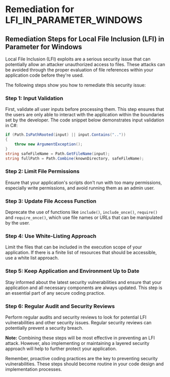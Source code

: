 # Remediation for LFI_IN_PARAMETER_WINDOWS

## Remediation Steps for Local File Inclusion (LFI) in Parameter for Windows
Local File Inclusion (LFI) exploits are a serious security issue that can potentially allow an attacker unauthorized access to files. These attacks can be avoided through the proper evaluation of file references within your application code before they're used. 

The following steps show you how to remediate this security issue:

### Step 1: Input Validation
First, validate all user inputs before processing them. This step ensures that the users are only able to interact with the application within the boundaries set by the developer.
The code snippet below demonstrates input validation in C#:

```csharp
if (Path.IsPathRooted(input) || input.Contains(".."))
{
    throw new ArgumentException();
}
string safeFileName = Path.GetFileName(input);
string fullPath = Path.Combine(knownDirectory, safeFileName);
```

### Step 2: Limit File Permissions
Ensure that your application's scripts don't run with too many permissions, especially write permissions, and avoid running them as an admin user.

### Step 3: Update File Access Function
Deprecate the use of functions like `include()`, `include_once()`, `require()` and `require_once()`, which use file names or URLs that can be manipulated by the user. 

### Step 4: Use White-Listing Approach
Limit the files that can be included in the execution scope of your application. If there is a finite list of resources that should be accessible, use a white list approach.

### Step 5: Keep Application and Environment Up to Date
Stay informed about the latest security vulnerabilities and ensure that your application and all necessary components are always updated. This step is an essential part of any secure coding practice.

### Step 6: Regular Audit and Security Reviews
Perform regular audits and security reviews to look for potential LFI vulnerabilities and other security issues. Regular security reviews can potentially prevent a security breach. 

**Note:** Combining these steps will be most effective in preventing an LFI attack. However, also implementing or maintaining a layered security approach will help to further protect your application.

Remember, proactive coding practices are the key to preventing security vulnerabilities. These steps should become routine in your code design and implementation processes.
